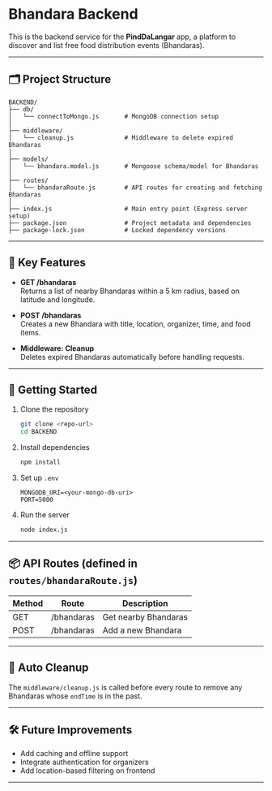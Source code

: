 # Bhandara Backend

This is the backend service for the **PindDaLangar** app, a platform to discover and list free food distribution events (Bhandaras).

---

## 🗂️ Project Structure

```
BACKEND/
├── db/
│   └── connectToMongo.js       # MongoDB connection setup
│
├── middleware/
│   └── cleanup.js              # Middleware to delete expired Bhandaras
│
├── models/
│   └── bhandara.model.js       # Mongoose schema/model for Bhandaras
│
├── routes/
│   └── bhandaraRoute.js        # API routes for creating and fetching Bhandaras
│
├── index.js                    # Main entry point (Express server setup)
├── package.json                # Project metadata and dependencies
├── package-lock.json           # Locked dependency versions
```

---

## 🧠 Key Features

- **GET /bhandaras**  
  Returns a list of nearby Bhandaras within a 5 km radius, based on latitude and longitude.

- **POST /bhandaras**  
  Creates a new Bhandara with title, location, organizer, time, and food items.

- **Middleware: Cleanup**  
  Deletes expired Bhandaras automatically before handling requests.

---

## 🚀 Getting Started

1. Clone the repository
   ```bash
   git clone <repo-url>
   cd BACKEND
   ```

2. Install dependencies
   ```bash
   npm install
   ```

3. Set up `.env`
   ```
   MONGODB_URI=<your-mongo-db-uri>
   PORT=5000
   ```

4. Run the server
   ```bash
   node index.js
   ```

---

## 📦 API Routes (defined in `routes/bhandaraRoute.js`)

| Method | Route         | Description                            |
|--------|---------------|----------------------------------------|
| GET    | /bhandaras    | Get nearby Bhandaras                   |
| POST   | /bhandaras    | Add a new Bhandara                     |

---

## 🧹 Auto Cleanup

The `middleware/cleanup.js` is called before every route to remove any Bhandaras whose `endTime` is in the past.

---

## 🛠️ Future Improvements

- Add caching and offline support
- Integrate authentication for organizers
- Add location-based filtering on frontend

---
